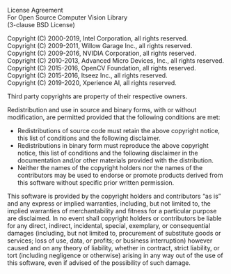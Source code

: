 License Agreement<br/>
For Open Source Computer Vision Library<br/>
(3-clause BSD License)

Copyright (C) 2000-2019, Intel Corporation, all rights reserved.<br/>
Copyright (C) 2009-2011, Willow Garage Inc., all rights reserved.<br/>
Copyright (C) 2009-2016, NVIDIA Corporation, all rights reserved.<br/>
Copyright (C) 2010-2013, Advanced Micro Devices, Inc., all rights reserved.<br/>
Copyright (C) 2015-2016, OpenCV Foundation, all rights reserved.<br/>
Copyright (C) 2015-2016, Itseez Inc., all rights reserved.<br/>
Copyright (C) 2019-2020, Xperience AI, all rights reserved.

Third party copyrights are property of their respective owners.

Redistribution and use in source and binary forms, with or without modification, are permitted provided that the following conditions are met:

- Redistributions of source code must retain the above copyright notice, this list of conditions and the following disclaimer.
- Redistributions in binary form must reproduce the above copyright notice, this list of conditions and the following disclaimer in the documentation and/or other materials provided with the distribution.
- Neither the names of the copyright holders nor the names of the contributors may be used to endorse or promote products derived from this software without specific prior written permission.

This software is provided by the copyright holders and contributors “as is” and any express or implied warranties, including, but not limited to, the implied warranties of merchantability and fitness for a particular purpose are disclaimed. In no event shall copyright holders or contributors be liable for any direct, indirect, incidental, special, exemplary, or consequential damages (including, but not limited to, procurement of substitute goods or services; loss of use, data, or profits; or business interruption) however caused and on any theory of liability, whether in contract, strict liability, or tort (including negligence or otherwise) arising in any way out of the use of this software, even if advised of the possibility of such damage.
